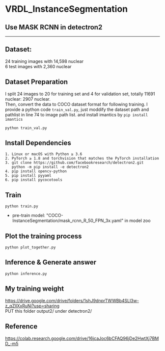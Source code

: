 # VRDL_InstanceSegmentation
## Use MASK RCNN in detectron2
---

## Dataset:
24 training images with 14,598 nuclear  
6 test images with 2,360 nuclear

## Dataset Preparation
I split 24 images to 20 for training set and 4 for validation set, totally 11691 nuclear: 2907 nuclear.  
Then, convert the data to COCO dataset format for following training.
I provide a python code ```train_val.py```, just moddify the dataset path and pathlist in line 74 to image path list.
and install imantics by ```pip install imantics```
```
python train_val.py
```

## Install  Dependencies
```
1. Linux or macOS with Python ≥ 3.6
2. PyTorch ≥ 1.8 and torchvision that matches the PyTorch installation
3. git clone https://github.com/facebookresearch/detectron2.git
   python -m pip install -e detectron2
4. pip install opencv-python
5. pip install pyyaml
6. pip install pycocotools
```

## Train 
```
python train.py
```

* pre-train model: "COCO-InstanceSegmentation/mask_rcnn_R_50_FPN_3x.yaml" in model zoo

## Plot the training process
```
python plot_together.py
```

## Inference & Generate answer
```
python inference.py
```

## My training weight
https://drive.google.com/drive/folders/1shJ9dnprTWWBb4SLl3w-z_qZllXxRuNi?usp=sharing  
PUT this folder output2/ under detectron2/

## Reference
https://colab.research.google.com/drive/16jcaJoc6bCFAQ96jDe2HwtXj7BMD_-m5

